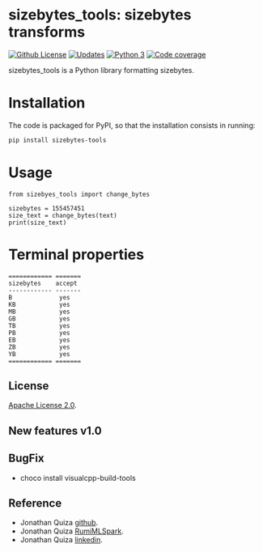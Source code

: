 # sizebytes_tools: sizebytes transforms


[![Github License](https://img.shields.io/badge/License-Apache%202.0-blue.svg)](https://opensource.org/licenses/Apache-2.0)
[![Updates](https://pyup.io/repos/github/woctezuma/google-colab-transfer/shield.svg)](pyup)
[![Python 3](https://pyup.io/repos/github/woctezuma/google-colab-transfer/python-3-shield.svg)](pyup)
[![Code coverage](https://codecov.io/gh/woctezuma/google-colab-transfer/branch/master/graph/badge.svg)](codecov)




sizebytes_tools is a Python library formatting sizebytes.

Installation
============
The code is packaged for PyPI, so that the installation consists in running:
```sh
pip install sizebytes-tools
```


Usage
=====
    from sizebyes_tools import change_bytes
    
    sizebytes = 155457451
    size_text = change_bytes(text)
    print(size_text)



Terminal properties
===================

    ============ ======= 
    sizebytes    accept    
    ------------ ------- 
    B             yes     
    KB            yes     
    MB            yes     
    GB            yes     
    TB            yes 
    PB            yes 
    EB            yes   
    ZB            yes      
    YB            yes      
    ============ ======= 



## License

[Apache License 2.0](https://www.dropbox.com/s/8t6xtgk06o3ij61/LICENSE?dl=0).


## New features v1.0

 
## BugFix
- choco install visualcpp-build-tools



## Reference

 - Jonathan Quiza [github](https://github.com/jonaqp).
 - Jonathan Quiza [RumiMLSpark](http://rumi-ml.herokuapp.com/).
 - Jonathan Quiza [linkedin](https://www.linkedin.com/in/jonaqp/).
